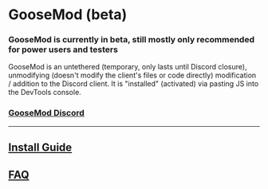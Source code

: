 # GooseMod (beta)

### **GooseMod is currently in beta, still mostly only recommended for power users and testers**

GooseMod is an untethered (temporary, only lasts until Discord closure), unmodifying (doesn't modify the client's files or code directly) modification / addition to the Discord client. It is "installed" (activated) via pasting JS into the DevTools console.

### [GooseMod Discord](https://discord.gg/neMncS2)

---

## [Install Guide](https://gitdab.com/duck/GooseMod/wiki/Install-Guide)

## [FAQ](https://gitdab.com/duck/GooseMod/wiki/FAQ)